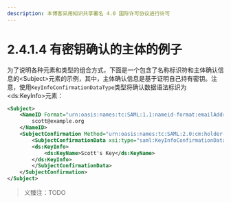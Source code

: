 ```yaml
---
description: 本博客采用知识共享署名 4.0 国际许可协议进行许可
---
```


# 2.4.1.4 有密钥确认的主体的例子

为了说明各种元素和类型的组合方式，下面是一个包含了名称标识符和主体确认信息的\<Subject\>元素的示例，其中，主体确认信息是基于证明自己持有密钥。注意，使用```KeyInfoConfirmationDataType```类型将确认数据语法标识为\<ds:KeyInfo\>元素：

```xml
<Subject>
    <NameID Format="urn:oasis:names:tc:SAML:1.1:nameid-format:emailAddress">
        scott@example.org
    </NameID>
    <SubjectConfirmation Method="urn:oasis:names:tc:SAML:2.0:cm:holder-of-key">
        <SubjectConfirmationData xsi:type="saml:KeyInfoConfirmationDataType">
        <ds:KeyInfo>
            <ds:KeyName>Scott's Key</ds:KeyName>
        </ds:KeyInfo>
        </SubjectConfirmationData>
    </SubjectConfirmation>
</Subject>
```

> 义臻注：TODO

